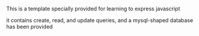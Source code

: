 This is a template specially provided for learning to express javascript

it contains create, read, and update queries, and a mysql-shaped database has been provided

